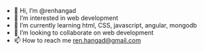 - 👋 Hi, I’m @renhangad
- 👀 I’m interested in web development
- 🌱 I’m currently learning html, CSS, javascript, angular, mongodb
- 💞️ I’m looking to collaborate on web development
- 📫 How to reach me ren.hangad@gmail.com

<!---
renhangad/renhangad is a ✨ special ✨ repository because its `README.md` (this file) appears on your GitHub profile.
You can click the Preview link to take a look at your changes.
--->
